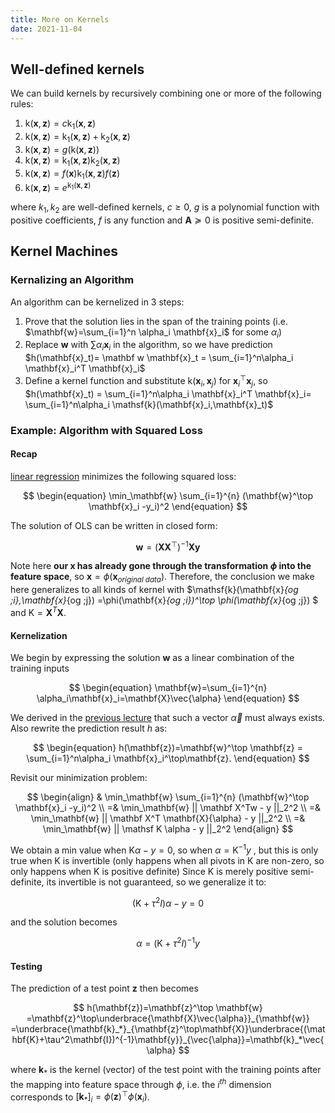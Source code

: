 ```yaml
---
title: More on Kernels
date: 2021-11-04
---
```


## Well-defined kernels

We can build kernels by recursively combining one or more of the following rules:

1.  $\mathsf{k}(\mathbf{x}, \mathbf{z})=c\mathsf{k_1}(\mathbf{x},\mathbf{z})$
1.  $\mathsf{k}(\mathbf{x}, \mathbf{z})=\mathsf{k_1}(\mathbf{x},\mathbf{z})+\mathsf{k_2}(\mathbf{x},\mathbf{z})$
1.  $\mathsf{k}(\mathbf{x}, \mathbf{z})=g(\mathsf{k}(\mathbf{x},\mathbf{z}))$
1.  $\mathsf{k}(\mathbf{x}, \mathbf{z})=\mathsf{k_1}(\mathbf{x},\mathbf{z})\mathsf{k_2}(\mathbf{x},\mathbf{z})$
1.  $\mathsf{k}(\mathbf{x}, \mathbf{z})=f(\mathbf{x})\mathsf{k_1}(\mathbf{x},\mathbf{z})f(\mathbf{z})$
1.  $\mathsf{k}(\mathbf{x}, \mathbf{z})=e^{\mathsf{k_1}(\mathbf{x},\mathbf{z})}$

where $k_1,k_2$ are well-defined kernels, $c\geq 0$, $g$ is a polynomial function with positive coefficients, $f$ is any function and $\mathbf{A}\succeq 0$ is positive semi-definite.

## Kernel Machines

### Kernalizing an Algorithm

An algorithm can be kernelized in 3 steps:

1.  Prove that the solution lies in the span of the training points (i.e. $\mathbf{w}=\sum_{i=1}^n \alpha_i \mathbf{x}_i$ for some $\alpha_i$)
1.  Replace $\mathbf w$ with $\sum\alpha_i \mathbf{x}_i$ in the algorithm, so we have prediction $h(\mathbf{x}_t)= \mathbf w \mathbf{x}_t = \sum_{i=1}^n\alpha_i \mathbf{x}_i^T  \mathbf{x}_i$
1.  Define a kernel function and substitute $\mathsf{k}(\mathbf{x}_i,\mathbf{x}_j)$ for $\mathbf{x}_i^\top \mathbf{x}_j$, so $h(\mathbf{x}_t) = \sum_{i=1}^n\alpha_i \mathbf{x}_i^T  \mathbf{x}_i=  \sum_{i=1}^n\alpha_i \mathsf{k}(\mathbf{x}_i,\mathbf{x}_t)$

### Example: Algorithm with Squared Loss

#### Recap

[linear regression](https://www.cs.cornell.edu/courses/cs4780/2021fa/lectures/lecturenote08.html) minimizes the following squared loss:

$$
\begin{equation} \min_\mathbf{w} \sum_{i=1}^{n} (\mathbf{w}^\top \mathbf{x}_i -y_i)^2 \end{equation}
$$

The solution of OLS can be written in closed form:

$$
\begin{equation}
\mathbf{w}=(\mathbf{X}\mathbf{X}^\top)^{-1} \mathbf{X} \mathbf{y}
\end{equation}
$$

Note here **our $\mathbf x$ has already gone through the transformation $\phi$ into the feature space**, so $\mathbf x = \phi(\mathbf x_{original \;data})$. Therefore, the conclusion we make here generalizes to all kinds of kernel with $\mathsf{k}(\mathbf{x}_{og \;i},\mathbf{x}_{og \;j}) =\phi(\mathbf{x}_{og \;i})^\top  \phi(\mathbf{x}_{og \;j}) $ and $\mathsf K = \mathbf X ^T \mathbf X$.

#### Kernelization

We begin by expressing the solution $\mathbf{w}$ as a linear combination of the training inputs

$$
\begin{equation} \mathbf{w}=\sum_{i=1}^{n} \alpha_i\mathbf{x}_i=\mathbf{X}\vec{\alpha}  \end{equation}
$$

We derived in the [previous lecture](https://www.cs.cornell.edu/courses/cs4780/2021fa/lectures/lecturenote13.html) that such a vector $\vec \alpha$ must always exists. Also rewrite the prediction result $h$ as:

$$
\begin{equation}
h(\mathbf{z})=\mathbf{w}^\top \mathbf{z} = \sum_{i=1}^n\alpha_i \mathbf{x}_i^\top\mathbf{z}.
\end{equation}
$$

Revisit our minimization problem:

$$
\begin{align}
& \min_\mathbf{w} \sum_{i=1}^{n} (\mathbf{w}^\top \mathbf{x}_i -y_i)^2 \\
=& \min_\mathbf{w} || \mathbf X^Tw - y ||_2^2 \\
=& \min_\mathbf{w} || \mathbf X^T \mathbf{X}{\alpha} - y ||_2^2 \\
=& \min_\mathbf{w} || \mathsf K \alpha - y ||_2^2
\end{align}
$$

We obtain a min value when $\mathsf K \alpha - y  = 0$, so when $\alpha = \mathsf K^{-1}y$ , but this is only true when $\mathsf K$ is invertible (only happens when all pivots in $\mathsf K$ are non-zero, so only happens when $\mathsf K$ is positive definite) Since $\mathsf K$ is merely positive semi-definite, its invertible is not guaranteed, so we generalize it to:

$$
(\mathsf K + \tau^2 I) \alpha - y  = 0
$$

and the solution becomes

$$
\alpha = (\mathsf K + \tau^2 I)^{-1} y
$$

#### Testing

The prediction of a test point $\mathbf{z}$ then becomes

$$
h(\mathbf{z})=\mathbf{z}^\top \mathbf{w} =\mathbf{z}^\top\underbrace{\mathbf{X}\vec{\alpha}}_{\mathbf{w}} =\underbrace{\mathbf{k}_*}_{\mathbf{z}^\top\mathbf{X}}\underbrace{(\mathbf{K}+\tau^2\mathbf{I})^{-1}\mathbf{y}}_{\vec{\alpha}}=\mathbf{k}_*\vec{\alpha}
$$

where $\mathbf{k}_*$ is the kernel (vector) of the test point with the training points after the mapping into feature space through $\phi$, i.e. the $i^{th}$ dimension corresponds to $[\mathbf{k}_*]_{i}=\phi(\mathbf{z})^\top\phi(\mathbf{x}_i)$.
